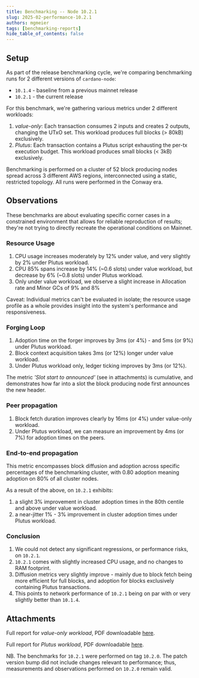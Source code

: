 ```yaml
---
title: Benchmarking -- Node 10.2.1
slug: 2025-02-performance-10.2.1
authors: mgmeier
tags: [benchmarking-reports]
hide_table_of_contents: false
---
```


## Setup

As part of the release benchmarking cycle, we're comparing benchmarking runs for 2 different versions of `cardano-node`:
* `10.1.4` - baseline from a previous mainnet release
* `10.2.1` - the current release

For this benchmark, we're gathering various metrics under 2 different workloads:
1. _value-only_: Each transaction consumes 2 inputs and creates 2 outputs, changing the UTxO set. This workload produces full blocks (> 80kB) exclusively.
2. _Plutus_: Each transaction contains a Plutus script exhausting the per-tx execution budget. This workload produces small blocks (< 3kB) exclusively.

Benchmarking is performed on a cluster of 52 block producing nodes spread across 3 different AWS regions, interconnected using a static, restricted topology. All runs
were performed in the Conway era.

## Observations

These benchmarks are about evaluating specific corner cases in a constrained environment that allows for reliable reproduction of results; they're not trying to directly recreate the operational conditions on Mainnet.  

### Resource Usage

1. CPU usage increases moderately by 12% under value, and very slightly by 2% under Plutus workload.
2. CPU 85% spans increase by 14% (~0.6 slots) under value workload, but decrease by 6% (~0.8 slots) under Plutus workload.
3. Only under value workload, we observe a slight increase in Allocation rate and Minor GCs of 9% and 8%

Caveat: Individual metrics can't be evaluated in isolate; the resource usage profile as a whole provides insight into the system's performance and responsiveness.

### Forging Loop

1. Adoption time on the forger improves by 3ms (or 4%) - and 5ms (or 9%) under Plutus workload.
2. Block context acquisition takes 3ms (or 12%) longer under value workload.
3. Under Plutus workload only, ledger ticking improves by 3ms (or 12%).

The metric _'Slot start to announced'_ (see in attachments) is cumulative, and demonstrates how far into a slot the block producing node first announces the new header.

### Peer propagation

1. Block fetch duration improves clearly by 16ms (or 4%) under value-only workload.
2. Under Plutus workload, we can measure an improvement by 4ms (or 7%) for adoption times on the peers.

### End-to-end propagation

This metric encompasses block diffusion and adoption across specific percentages of the benchmarking cluster, with 0.80 adoption meaning adoption on 80% of all cluster nodes.  

As a result of the above, on `10.2.1` exhibits:
1. a slight 3% improvement in cluster adoption times in the 80th centile and above under value workload.
2. a near-jitter 1% - 3% improvement in cluster adoption times under Plutus workload.

### Conclusion

1. We could not detect any significant regressions, or performance risks, on `10.2.1`.
2. `10.2.1` comes with slightly increased CPU usage, and no changes to RAM footprint.
3. Diffusion metrics very slightly improve - mainly due to block fetch being more efficient for full blocks, and adoption for blocks exclusively containing Plutus transactions.
4. This points to network performance of `10.2.1` being on par with or very slightly better than `10.1.4`.

## Attachments

Full report for _value-only workload_, PDF downloadable [here](../static/pdf/benchmarking/release-10.2.1.value-only.pdf).

Full report for _Plutus workload_, PDF downloadable [here](../static/pdf/benchmarking/release-10.2.1.plutus.pdf).  

NB. The benchmarks for `10.2.1` were performed on tag `10.2.0`. The patch version bump did not include changes relevant to performance; thus, measurements and observations performed on `10.2.0` remain valid.

